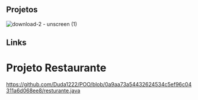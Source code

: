 ## Projetos 
![download-2 - unscreen (1)](https://github.com/Duda1222/POO/assets/145066917/203f172e-07d2-4908-a1ce-ed0b0e152ec9)
## Links 

# Projeto Restaurante

https://github.com/Duda1222/POO/blob/0a9aa73a54432624534c5ef96c04311a6d068ee8/resturante.java

